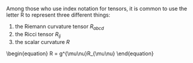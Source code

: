 Among those who use index notation for tensors, it is common to use the letter R to represent three different things:

1. the Riemann curvature tensor $R_{abcd}$
2. the Ricci tensor $R_{ij}$
3. the scalar curvature $R$

\begin{equation}
R = g^{\mu\nu}R_{\mu\nu}
\end{equation}